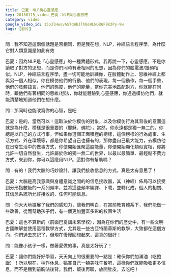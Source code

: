 ```yaml
---
title: 巴夏：NLP與心靈感應
key: 20180115_video_巴夏：NLP與心靈感應
category: video
google_video_id: 15pJlHwsvASTqWhJlhQe9LNGR6FBK3Py-9w
tags: [影片]
---
```


問：我不知道這兩個話題是否相同，但是我在想，NLP，神經語言程序學，為什麼它對人類意識是如此有效

巴夏：因為NLP是「心靈感應」的一種實體形式，我再說一下，心靈感應，不是你讀取了對方的思想，而是你們同時有著相同的思想，因為你們的腦電波/振頻相似。NLP，神經語言程序學，盡一切可能地訓練你，在肢體動作上、思維神經上都與另一個人相似，你在模仿他們的行動、他們的表現，每一個動作，每一個手勢，他們的肢體語言，他們的態度，他們的能量，當你完美地匹配對方，你就能在同時，跟他們有著相同的思維/想法，你就能體驗到心靈感應，你通過模仿他們，就能清楚地知道他們在想什麼。

問：那同時也能改寫你的心智，是吧

巴夏：是的，當然可以！這取決於你模仿的對象，以及你模仿行為其背後的意圖這就是為什麼，榜樣是很重要的（耶穌、佛陀），當然，你永遠都是獨一無二的，你總是以自己的方式行事。但如果你選個正面積極的榜樣，這個榜樣的行為處事、生活方式、外在環境等，都是你希望自己也擁有的，那你盡自己最大能力，去模仿他在日常生活中的做事方式，你便開始匯聚這股能量，你便開始顯化類似實相，你將允許一切自然發生，允許屬於你的獨一無二的世界，以最以最簡單、最輕鬆不費力方式，來到你，你可以這麼用NLP。這對你有幫助嗎？

問：有的！我們大腦的巧妙設計，讓我們接收信息的方式，真是太有意思了！

巴夏：大腦是高我意識與身體意識之間的的信息接收器，其（神經）佈局可以接受到分形指數級的一系列頻率，並將這些頻率編譯、下載，並轉化成，個人的相關、其信念系統所允許接收的、任何可能信息。

問：你大大地擴展了我們的感知力，讓我們明白，在當前教育體系下，我們能做一些改善，從而幫助孩子們，有一個更加豐富多彩的校園生活

巴夏：這也不算新的（前面巴夏講未來學校），因為在你們的歷史中，有一些文明古國瞭解並使用這種教學方式，尤其是一些古亞特蘭蒂斯的教學，大致都在這個方向，你們過去忘記了，但現在慢慢回想起來，這真的很好！

問：能像小孩子一樣，做著愛做的事，真是太好玩了！

巴夏：讓你們能好好學習，天天向上的很重要的一點是：確保你們加滿油（吃飽飯）！所以現在，稍作休息，犒賞自己一頓美味午餐吧，這樣你們就能吸收更多信息，而不是餓到前胸貼後背。我們，飯後再聊，放開肚皮，去吃吧！

